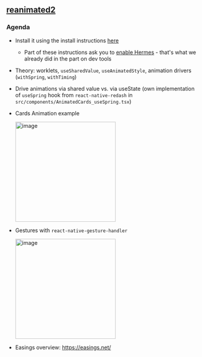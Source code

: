 ## [reanimated2](https://docs.swmansion.com/react-native-reanimated/)

### Agenda

- Install it using the install instructions [here](https://docs.swmansion.com/react-native-reanimated/docs/fundamentals/installation)

  - Part of these instructions ask you to [enable Hermes](https://reactnative.dev/docs/hermes) - that's what we already did in the part on dev tools

- Theory: worklets, `useSharedValue`, `useAnimatedStyle`, animation drivers (`withSpring`, `withTiming`)
- Drive animations via shared value vs. via useState (own implementation of `useSpring` hook from `react-native-redash` in `src/components/AnimatedCards_useSpring.tsx`)
- Cards Animation example

  <img width="264" alt="image" src="https://user-images.githubusercontent.com/1945462/146102682-4c4b1401-8378-4b99-be65-2d6444837064.png">
	
- Gestures with `react-native-gesture-handler`
  
  <img width="264" alt="image" src="https://user-images.githubusercontent.com/1945462/146102868-90142285-65c2-4735-b026-96e7516aee05.png">

- Easings overview: https://easings.net/
